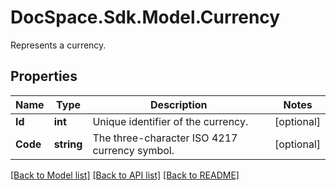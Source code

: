 # DocSpace.Sdk.Model.Currency
Represents a currency.

## Properties

Name | Type | Description | Notes
------------ | ------------- | ------------- | -------------
**Id** | **int** | Unique identifier of the currency. | [optional] 
**Code** | **string** | The three-character ISO 4217 currency symbol. | [optional] 

[[Back to Model list]](../README.md#documentation-for-models) [[Back to API list]](../README.md#documentation-for-api-endpoints) [[Back to README]](../README.md)

